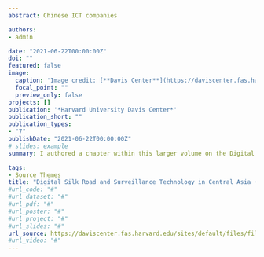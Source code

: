 ```yaml
---
abstract: Chinese ICT companies 

authors:
- admin

date: "2021-06-22T00:00:00Z"
doi: ""
featured: false
image:
  caption: 'Image credit: [**Davis Center**](https://daviscenter.fas.harvard.edu/sites/default/files/files/2021-06/Digital_Silk_Road_Report.pdf)'
  focal_point: ""
  preview_only: false
projects: []
publication: '*Harvard University Davis Center*'
publication_short: ""
publication_types:
- "7"
publishDate: "2021-06-22T00:00:00Z"
# slides: example
summary: I authored a chapter within this larger volume on the Digital Silk Road in Central Asia. My chapter is titled "Digital Silk Road and Surveillance Technology in Central Asia" and begins on page 17 of the report.   

tags:
- Source Themes
title: "Digital Silk Road and Surveillance Technology in Central Asia (Digital Silk Road in Central Asia: Present and Future)" 
#url_code: "#"
#url_dataset: "#"
#url_pdf: "#" 
#url_poster: "#"
#url_project: "#"
#url_slides: "#"
url_source: https://daviscenter.fas.harvard.edu/sites/default/files/files/2021-06/Digital_Silk_Road_Report.pdf
#url_video: "#"
---
```




